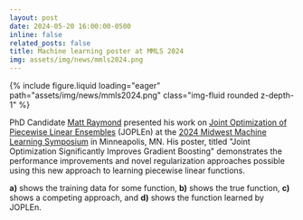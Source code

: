 ```yaml
---
layout: post
date: 2024-05-20 16:00:00-0500
inline: false
related_posts: false
title: Machine learning poster at MMLS 2024
img: assets/img/news/mmls2024.png
---
```


<div class="row mt-4 justify-content-center">
    <div class="col-sm-12 col-md-6">
        {% include figure.liquid loading="eager" path="assets/img/news/mmls2024.png" class="img-fluid rounded z-depth-1" %}
    </div>
</div>

PhD Candidate [Matt Raymond](/people/mattrmd) presented his work on [Joint Optimization of Piecewise Linear Ensembles](https://arxiv.org/abs/2405.00303) (JOPLEn) at the [2024 Midwest Machine Learning Symposium](https://midwest-ml.org/2024/) in Minneapolis, MN.
His poster, titled "Joint Optimization Significantly Improves Gradient Boosting" demonstrates the performance improvements and novel regularization approaches possible using this new approach to learning piecewise linear functions.

**a)** shows the training data for some function, **b)** shows the true function, **c)** shows a competing approach, and **d)** shows the function learned by JOPLEn.